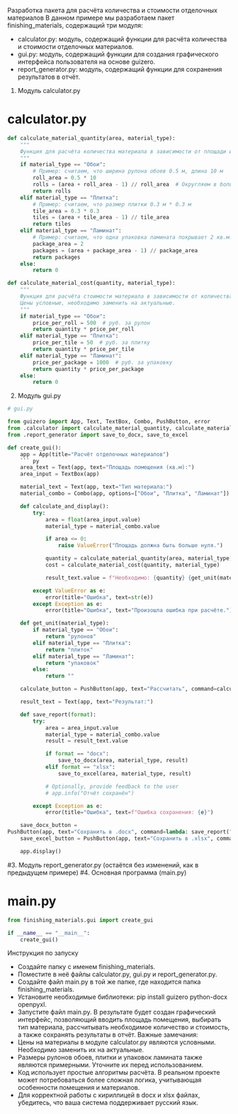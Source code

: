 Разработка пакета для расчёта количества и стоимости отделочных материалов
В данном примере мы разработаем пакет finishing_materials, содержащий три модуля:
 * calculator.py: модуль, содержащий функции для расчёта количества и стоимости отделочных материалов.
 * gui.py: модуль, содержащий функции для создания графического интерфейса пользователя на основе guizero.
 * report_generator.py: модуль, содержащий функции для сохранения результатов в отчёт.
1. Модуль calculator.py
# calculator.py
``` py
def calculate_material_quantity(area, material_type):
    """
    Функция для расчёта количества материала в зависимости от площади и типа.
    """
    if material_type == "Обои":
        # Пример: считаем, что ширина рулона обоев 0.5 м, длина 10 м
        roll_area = 0.5 * 10
        rolls = (area + roll_area - 1) // roll_area  # Округляем в большую сторону
        return rolls
    elif material_type == "Плитка":
        # Пример: считаем, что размер плитки 0.3 м * 0.3 м
        tile_area = 0.3 * 0.3
        tiles = (area + tile_area - 1) // tile_area
        return tiles
    elif material_type == "Ламинат":
        # Пример: считаем, что одна упаковка ламината покрывает 2 кв.м.
        package_area = 2
        packages = (area + package_area - 1) // package_area
        return packages
    else:
        return 0

def calculate_material_cost(quantity, material_type):
    """
    Функция для расчёта стоимости материала в зависимости от количества и типа.
    Цены условные, необходимо заменить на актуальные.
    """
    if material_type == "Обои":
        price_per_roll = 500  # руб. за рулон
        return quantity * price_per_roll
    elif material_type == "Плитка":
        price_per_tile = 50  # руб. за плитку
        return quantity * price_per_tile
    elif material_type == "Ламинат":
        price_per_package = 1000  # руб. за упаковку
        return quantity * price_per_package
    else:
        return 0
```
2. Модуль gui.py
``` py
# gui.py

from guizero import App, Text, TextBox, Combo, PushButton, error
from .calculator import calculate_material_quantity, calculate_material_cost
from .report_generator import save_to_docx, save_to_excel

def create_gui():
    app = App(title="Расчёт отделочных материалов")
    ``` py
    area_text = Text(app, text="Площадь помещения (кв.м):")
    area_input = TextBox(app)

    material_text = Text(app, text="Тип материала:")
    material_combo = Combo(app, options=["Обои", "Плитка", "Ламинат"])

    def calculate_and_display():
        try:
            area = float(area_input.value)
            material_type = material_combo.value

            if area <= 0:
                raise ValueError("Площадь должна быть больше нуля.")

            quantity = calculate_material_quantity(area, material_type)
            cost = calculate_material_cost(quantity, material_type)

            result_text.value = f"Необходимо: {quantity} {get_unit(material_type)}, Стоимость: {cost} руб."

        except ValueError as e:
            error(title="Ошибка", text=str(e))
        except Exception as e:
            error(title="Ошибка", text="Произошла ошибка при расчёте.")

    def get_unit(material_type):
        if material_type == "Обои":
            return "рулонов"
        elif material_type == "Плитка":
            return "плиток"
        elif material_type == "Ламинат":
            return "упаковок"
        else:
            return ""

    calculate_button = PushButton(app, text="Рассчитать", command=calculate_and_display)

    result_text = Text(app, text="Результат:")

    def save_report(format):
        try:
            area = area_input.value
            material_type = material_combo.value
            result = result_text.value

            if format == "docx":
                save_to_docx(area, material_type, result)
            elif format == "xlsx":
                save_to_excel(area, material_type, result)

            # Optionally, provide feedback to the user
            # app.info("Отчёт сохранён")

        except Exception as e:
            error(title="Ошибка", text=f"Ошибка сохранения: {e}")

    save_docx_button =
PushButton(app, text="Сохранить в .docx", command=lambda: save_report("docx"))
    save_excel_button = PushButton(app, text="Сохранить в .xlsx", command=lambda: save_report("xlsx"))

    app.display()
```
#3. Модуль report_generator.py (остаётся без изменений, как в предыдущем примере)
#4. Основная программа (main.py)
# main.py
``` py
from finishing_materials.gui import create_gui

if __name__ == "__main__":
    create_gui()
```
Инструкция по запуску
 * Создайте папку с именем finishing_materials.
 * Поместите в неё файлы calculator.py, gui.py и report_generator.py.
 * Создайте файл main.py в той же папке, где находится папка finishing_materials.
 * Установите необходимые библиотеки: pip install guizero python-docx openpyxl.
 * Запустите файл main.py.
В результате будет создан графический интерфейс, позволяющий вводить площадь помещения, выбирать тип материала, рассчитывать необходимое количество и стоимость, а также сохранять результаты в отчёт.
Важные замечания:
 * Цены на материалы в модуле calculator.py являются условными. Необходимо заменить их на актуальные.
 * Размеры рулонов обоев, плитки и упаковок ламината также являются примерными. Уточните их перед использованием.
 * Код использует простые алгоритмы расчёта. В реальном проекте может потребоваться более сложная логика, учитывающая особенности помещения и материалов.
 * Для корректной работы с кириллицей в docx и xlsx файлах, убедитесь, что ваша система поддерживает русский язык.
